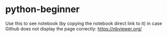 # python-beginner

Use this to see notebook (by copying the notebook direct link to it) in case Github does not display the page correctly: https://nbviewer.org/